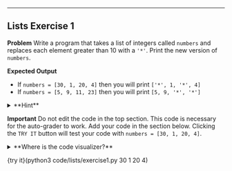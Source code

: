 ---

## Lists Exercise 1

**Problem**
Write a program that takes a list of integers called `numbers` and replaces each element greater than 10 with a `'*'`. Print the new version of `numbers`.

**Expected Output**
* If `numbers = [30, 1, 20, 4]` then you will print `['*', 1, '*', 4]`
* If `numbers = [5, 9, 11, 23]` then you will print `[5, 9, '*', '*']`

<details><summary>**Hint**</summary>Using the iteration variable alone is not sufficient to change the element of a list. You need to be able to access the **index** of the iteration variable to modify the element.</details>

**Important**
Do not edit the code in the top section. This code is necessary for the auto-grader to work. Add your code in the section below. Clicking the `TRY IT` button will test your code with `numbers = [30, 1, 20, 4]`.

<details><summary>**Where is the code visualizer?**</summary>Unfortunately, the code visualizer does not work with the statement `import sys`. Since importing the `sys` module is required for this problem, the code visualizer will not be available for this problem.</details>

{try it}(python3 code/lists/exercise1.py 30 1 20 4)
